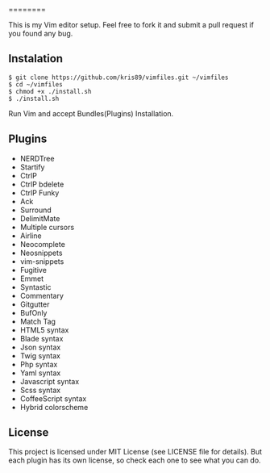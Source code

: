 
========

This is my Vim editor setup.
Feel free to fork it
and submit a pull request if you found any bug.

Instalation
-----------

    $ git clone https://github.com/kris89/vimfiles.git ~/vimfiles
    $ cd ~/vimfiles
    $ chmod +x ./install.sh
    $ ./install.sh

Run Vim and accept Bundles(Plugins) Installation.

Plugins
----------------

* NERDTree
* Startify
* CtrlP
* CtrlP bdelete
* CtrlP Funky
* Ack
* Surround
* DelimitMate
* Multiple cursors
* Airline
* Neocomplete
* Neosnippets
* vim-snippets
* Fugitive
* Emmet
* Syntastic
* Commentary
* Gitgutter
* BufOnly
* Match Tag
* HTML5 syntax
* Blade syntax
* Json syntax
* Twig syntax
* Php syntax
* Yaml syntax
* Javascript syntax
* Scss syntax
* CoffeeScript syntax
* Hybrid colorscheme

License
-------

This project is licensed under MIT License (see LICENSE file for details). But
each plugin has its own license, so check each one to see what you can do.
